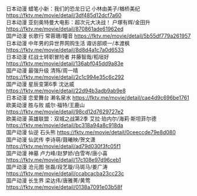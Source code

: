 日本动漫  蜡笔小新：我们的恐龙日记        小林由美子/楢桥美纪   https://fktv.me/movie/detail/3df485d12dcf7a60  
日本动漫  亚刻奥特曼大电影：超次元大决战！ 户塚有辉/金田升      https://fktv.me/movie/detail/870861ade61962ed  
国产动漫  长歌行                         常蓉珊/瞳音         https://fktv.me/movie/detail/5b55df779a261957  
日本动漫  中年男的异世界网购生活          诹访部顺一/本渡枫    https://fktv.me/movie/detail/8d8d4a1c7a0d6533  
日本动漫  红战士转职冒险者                井藤智哉/稻垣好     https://fktv.me/movie/detail/136abf045dd9a83e  
国产动漫  最强升级                       清殇/周一晴         https://fktv.me/movie/detail/2c1c994e35c6c292  
国产动漫  星辰变第6季                    沈达威              https://fktv.me/movie/detail/22d94b3adb9ab9e8  
日本动漫  恋爱舞台                       濑名泉水            https://fktv.me/movie/detail/cae4d9c696be1761  
欧美动漫  胜与败                         威尔·福特/王鹿山    https://fktv.me/movie/detail/98cd12d7629727e2  
欧美动漫  英雄联盟：双城之战第2季         艾拉·珀内尔/海莉·斯坦菲尔德  https://fktv.me/movie/detail/bc318a94a8c918da  
国产动漫  仙逆                           石头熊                https://fktv.me/movie/detail/0ceeccde79e8d080  
国产动漫  仙武传                         李诗萌/聂曦映/贺文潇   https://fktv.me/movie/detail/ad79d030f3fc05f1    
国产动漫  神墓                           卢力峰/赵梦娇/白雪岑/唐小喜  https://fktv.me/movie/detail/17c108e97d96ceb1    
国产动漫  沧元图                          张磊/段艺璇/马斑马/姜广涛  https://fktv.me/movie/detail/ccabcacba23cc23c      
国产动漫  长生界                          梁达伟/唐雅菁/黄莺  https://fktv.me/movie/detail/0138a7091e03b58f    
